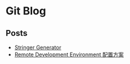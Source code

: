 # Git Blog

## Posts

- [Stringer Generator](https://github.com/linbuxiao/gitblog/issues/9)
- [Remote Development Environment 配置方案](https://github.com/linbuxiao/gitblog/issues/1)